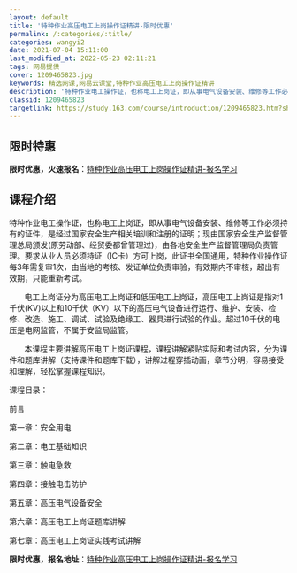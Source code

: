 ```yaml
---
layout: default
title: '特种作业高压电工上岗操作证精讲-限时优惠'
permalink: /:categories/:title/
categories: wangyi2
date: 2021-07-04 15:11:00
last_modified_at: 2022-05-23 02:11:21
tags: 网易提供
cover: 1209465823.jpg
keywords: 精选网课,网易云课堂,特种作业高压电工上岗操作证精讲
description: '特种作业电工操作证，也称电工上岗证，即从事电气设备安装、维修等工作必须持有的证件，是经过国家安全生产相关培训和注册的证明'
classid: 1209465823
targetlink: https://study.163.com/course/introduction/1209465823.htm?share=1&shareId=1025206652&utm_campaign=share&utm_medium=iphoneShare&utm_source=&utm_u=1025206652
---
```


## 限时特惠

**限时优惠，火速报名**：[特种作业高压电工上岗操作证精讲-报名学习](https://study.163.com/course/introduction/1209465823.htm?share=1&shareId=1025206652&utm_campaign=share&utm_medium=iphoneShare&utm_source=&utm_u=1025206652)

## 课程介绍

特种作业电工操作证，也称电工上岗证，即从事电气设备安装、维修等工作必须持有的证件，是经过国家安全生产相关培训和注册的证明；现由国家安全生产监督管理总局颁发(原劳动部、经贸委都曾管理过)，由各地安全生产监督管理局负责管理。要求从业人员必须持证（IC卡）方可上岗，此证书全国通用，特种作业操作证每3年需复审1次，由当地的考核、发证单位负责审验，有效期内不审核，超出有效期，只能重新考试。

       电工上岗证分为高压电工上岗证和低压电工上岗证，高压电工上岗证是指对1千伏(KV)以上和10千伏（KV）以下的高压电气设备进行运行、维护、安装、检修、改造、施工、调试、试验及绝缘工、器具进行试验的作业。超过10千伏的电压是电网监管，不属于安监局监管。 

       本课程主要讲解高压电工上岗证课程，课程讲解紧贴实际和考试内容，分为课件和题库讲解（支持课件和题库下载），讲解过程穿插动画，章节分明，容易接受和理解，轻松掌握课程知识。



课程目录：

前言

第一章：安全用电

第二章：电工基础知识   

第三章：触电急救

第四章：接触电击防护

第五章：高压电气设备安全

第六章：高压电工上岗证题库讲解

第七章：高压电工上岗证实践考试讲解

**限时优惠，报名地址**：[特种作业高压电工上岗操作证精讲-报名学习](https://study.163.com/course/introduction/1209465823.htm?share=1&shareId=1025206652&utm_campaign=share&utm_medium=iphoneShare&utm_source=&utm_u=1025206652)

